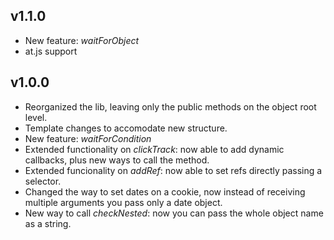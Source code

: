 ## v1.1.0
- New feature: *waitForObject*
- at.js support

## v1.0.0

- Reorganized the lib, leaving only the public methods on the object root level.
- Template changes to accomodate new structure.
- New feature: *waitForCondition*
- Extended functionality on *clickTrack*: now able to add dynamic callbacks, plus new ways to call the method.
- Extended funcionality on *addRef*: now able to set refs directly passing a selector.
- Changed the way to set dates on a cookie, now instead of receiving multiple arguments you pass only a date object.
- New way to call *checkNested*: now you can pass the whole object name as a string.